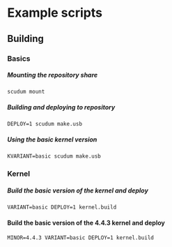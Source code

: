 # Example scripts

## Building

### Basics

##### Mounting the repository share

    scudum mount

##### Building and deploying to repository

    DEPLOY=1 scudum make.usb

##### Using the basic kernel version

    KVARIANT=basic scudum make.usb

### Kernel

##### Build the basic version of the kernel and deploy

    VARIANT=basic DEPLOY=1 kernel.build

#### Build the basic version of the 4.4.3 kernel and deploy

    MINOR=4.4.3 VARIANT=basic DEPLOY=1 kernel.build
